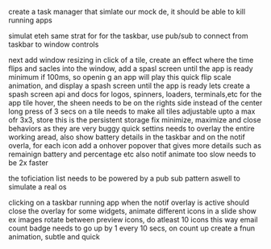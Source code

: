 create a task manager that simlate our mock de, it should be able to kill running apps

simulat eteh same strat for for the taskbar, use pub/sub to connect from taskbar to window controls

next add window resizing
in click of a tile, create an effect where the time flips and sacles into the window, add a spasl screen until the app is ready minimum if 100ms, so openin g an app will play this quick flip scale animation, and display a spash screen until the app is ready
lets create a spash screen api and docs for logos, spinners, loaders, terminals,etc
for the app tile hover, the sheen needs to be on the rights side instead of the center
long press of 3 secs on a tile needs to make all tiles adjustable upto a max ofr 3x3, store this is the persistent storage
fix minimize, maximize and close behaviors as they are very buggy
quick settins needs to overlay the entire working aread, also show battery details in the taskbar and on the notif overla, for each icon add a onhover popover that gives more details such as remainign battery and percentage etc
also notif animate too slow needs to be 2x faster

the toficiation list needs to be powered by a pub sub pattern aswell to simulate a real os

clicking on a taskbar running app when the notif overlay is active should close the overlay
for some widgets, animate different icons in a slide show ex
images rotate between preview icons, do atleast 10 icons this way
email count badge needs to go up by 1 every 10 secs, on count up create a fnun animation, subtle and quick